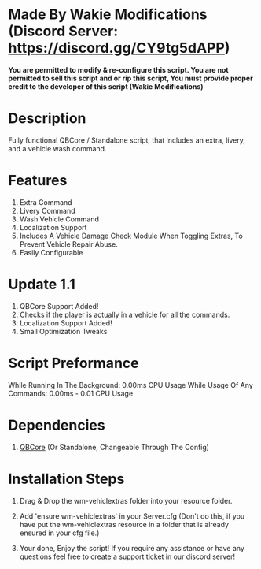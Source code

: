 # Made By Wakie Modifications (Discord Server: https://discord.gg/CY9tg5dAPP)
**You are permitted to modify & re-configure this script. You are not permitted to sell this script and or rip this script, You must provide proper credit to the developer of this script (Wakie Modifications)**

# Description
Fully functional QBCore / Standalone script, that includes an extra, livery, and a vehicle wash command.

# Features
1. Extra Command
2. Livery Command
3. Wash Vehicle Command
4. Localization Support
5. Includes A Vehicle Damage Check Module When Toggling Extras, To Prevent Vehicle Repair Abuse.
6. Easily Configurable

# Update 1.1
1. QBCore Support Added!
2. Checks if the player is actually in a vehicle for all the commands.
3. Localization Support Added!
4. Small Optimization Tweaks

# Script Preformance
While Running In The Background: 0.00ms CPU Usage
While Usage Of Any Commands: 0.00ms - 0.01 CPU Usage

# Dependencies 
1. [QBCore](https://github.com/qbcore-framework/qb-core) (Or Standalone, Changeable Through The Config)

# Installation Steps

1. Drag & Drop the wm-vehiclextras folder into your resource folder.

2. Add 'ensure wm-vehiclextras' in your Server.cfg (Don't do this, if you have put the wm-vehiclextras resource in a folder that is already ensured in your cfg file.)

3. Your done, Enjoy the script! If you require any assistance or have any questions feel free to create a support ticket in our discord server!